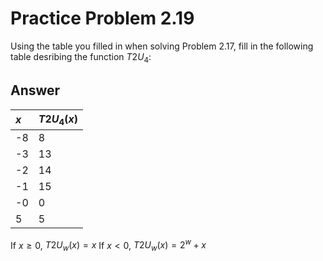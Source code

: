 # Practice Problem 2.19

Using the table you filled in when solving Problem 2.17, fill in the following table desribing the function $T2U_4$:

## Answer

| $x$ | $T2U_4(x)$ |
| :-- | :--        |
| -8  | 8          |
| -3  | 13         |
| -2  | 14         |
| -1  | 15         |
| -0  | 0          |
|  5  | 5          |

If $x \ge 0$, $T2U_w(x) = x$
If $x <   0$, $T2U_w(x) = 2^w + x$

